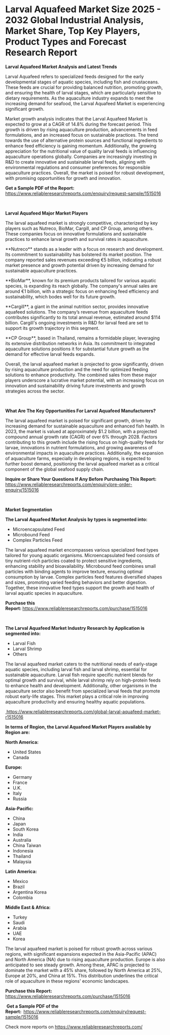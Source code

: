 <p><h1>Larval Aquafeed Market Size 2025 - 2032 Global Industrial Analysis, Market Share, Top Key Players, Product Types and Forecast Research Report</h1></p><p><strong>Larval Aquafeed Market Analysis and Latest Trends</strong></p>
<p><p>Larval Aquafeed refers to specialized feeds designed for the early developmental stages of aquatic species, including fish and crustaceans. These feeds are crucial for providing balanced nutrition, promoting growth, and ensuring the health of larval stages, which are particularly sensitive to dietary requirements. As the aquaculture industry expands to meet the increasing demand for seafood, the Larval Aquafeed Market is experiencing significant growth.</p><p>Market growth analysis indicates that the Larval Aquafeed Market is expected to grow at a CAGR of 14.8% during the forecast period. This growth is driven by rising aquaculture production, advancements in feed formulations, and an increased focus on sustainable practices. The trend towards the use of alternative protein sources and functional ingredients to enhance feed efficiency is gaining momentum. Additionally, the growing appreciation for the nutritional value of quality larval feeds is influencing aquaculture operations globally. Companies are increasingly investing in R&D to create innovative and sustainable larval feeds, aligning with environmental regulations and consumer preferences for responsible aquaculture practices. Overall, the market is poised for robust development, with promising opportunities for growth and innovation.</p></p>
<p><strong>Get a Sample PDF of the Report:&nbsp;</strong> <a href="https://www.reliableresearchreports.com/enquiry/request-sample/1515016?utm_campaign=3545&utm_medium=2&utm_source=Github&utm_content=ia&utm_term=29032025&utm_id=larval-aquafeed">https://www.reliableresearchreports.com/enquiry/request-sample/1515016</a></p>
<p>&nbsp;</p>
<p><strong>Larval Aquafeed Major Market Players</strong></p>
<p><p>The larval aquafeed market is strongly competitive, characterized by key players such as Nutreco, BioMar, Cargill, and CP Group, among others. These companies focus on innovative formulations and sustainable practices to enhance larval growth and survival rates in aquaculture.</p><p>**Nutreco** stands as a leader with a focus on research and development. Its commitment to sustainability has bolstered its market position. The company reported sales revenues exceeding €5 billion, indicating a robust market presence and growth potential driven by increasing demand for sustainable aquaculture practices.</p><p>**BioMar**, known for its premium products tailored for various aquatic species, is expanding its reach globally. The company's annual sales are around €1 billion, with a strategic focus on enhancing feed efficiency and sustainability, which bodes well for its future growth.</p><p>**Cargill**, a giant in the animal nutrition sector, provides innovative aquafeed solutions. The company’s revenue from aquaculture feeds contributes significantly to its total annual revenue, estimated around $114 billion. Cargill's ongoing investments in R&D for larval feed are set to support its growth trajectory in this segment.</p><p>**CP Group**, based in Thailand, remains a formidable player, leveraging its extensive distribution networks in Asia. Its commitment to integrated aquaculture solutions positions it for substantial future growth as the demand for effective larval feeds expands.</p><p>Overall, the larval aquafeed market is projected to grow significantly, driven by rising aquaculture production and the need for optimized feeding solutions to enhance productivity. The combined sales from these major players underscore a lucrative market potential, with an increasing focus on innovation and sustainability driving future investments and growth strategies across the sector.</p></p>
<p>&nbsp;</p>
<p><strong>What Are The Key Opportunities For Larval Aquafeed Manufacturers?</strong></p>
<p><p>The larval aquafeed market is poised for significant growth, driven by increasing demand for sustainable aquaculture and enhanced fish health. In 2023, the market is valued at approximately $1.2 billion, with a projected compound annual growth rate (CAGR) of over 6% through 2028. Factors contributing to this growth include the rising focus on high-quality feeds for larvae, innovations in nutrient formulations, and growing awareness of environmental impacts in aquaculture practices. Additionally, the expansion of aquaculture farms, especially in developing regions, is expected to further boost demand, positioning the larval aquafeed market as a critical component of the global seafood supply chain.</p></p>
<p><strong>Inquire or Share Your Questions If Any Before Purchasing This Report:</strong> <a href="https://www.reliableresearchreports.com/enquiry/pre-order-enquiry/1515016?utm_campaign=3545&utm_medium=2&utm_source=Github&utm_content=ia&utm_term=29032025&utm_id=larval-aquafeed">https://www.reliableresearchreports.com/enquiry/pre-order-enquiry/1515016</a></p>
<p>&nbsp;</p>
<p><strong>Market Segmentation</strong></p>
<p><strong>The Larval Aquafeed Market Analysis by types is segmented into:</strong></p>
<p><ul><li>Microencapsulated Feed</li><li>Microbound Feed</li><li>Complex Particles Feed</li></ul></p>
<p><p>The larval aquafeed market encompasses various specialized feed types tailored for young aquatic organisms. Microencapsulated feed consists of tiny nutrient-rich particles coated to protect sensitive ingredients, enhancing stability and bioavailability. Microbound feed combines small particles with binding agents to improve texture, ensuring optimal consumption by larvae. Complex particles feed features diversified shapes and sizes, promoting varied feeding behaviors and better digestion. Together, these innovative feed types support the growth and health of larval aquatic species in aquaculture.</p></p>
<p><strong>Purchase this Report:&nbsp;</strong><a href="https://www.reliableresearchreports.com/purchase/1515016?utm_campaign=3545&utm_medium=2&utm_source=Github&utm_content=ia&utm_term=29032025&utm_id=larval-aquafeed">https://www.reliableresearchreports.com/purchase/1515016</a></p>
<p>&nbsp;</p>
<p><strong>The Larval Aquafeed Market Industry Research by Application is segmented into:</strong></p>
<p><ul><li>Larval Fish</li><li>Larval Shrimp</li><li>Others</li></ul></p>
<p><p>The larval aquafeed market caters to the nutritional needs of early-stage aquatic species, including larval fish and larval shrimp, essential for sustainable aquaculture. Larval fish require specific nutrient blends for optimal growth and survival, while larval shrimp rely on high-protein feeds to enhance health and development. Additionally, other organisms in the aquaculture sector also benefit from specialized larval feeds that promote robust early-life stages. This market plays a critical role in improving aquaculture productivity and ensuring healthy aquatic populations.</p></p>
<p><a href="https://www.reliableresearchreports.com/global-larval-aquafeed-market-r1515016?utm_campaign=3545&utm_medium=2&utm_source=Github&utm_content=ia&utm_term=29032025&utm_id=larval-aquafeed">&nbsp;https://www.reliableresearchreports.com/global-larval-aquafeed-market-r1515016</a></p>
<p><strong>In terms of Region, the Larval Aquafeed Market Players available by Region are:</strong></p>
<p>
    <p> <strong> North America: </strong>
        <ul>
            <li>United States</li>
            <li>Canada</li>
        </ul>
        </p> 
    <p> <strong> Europe: </strong>
        <ul>
            <li>Germany</li>
            <li>France</li>
            <li>U.K.</li>
            <li>Italy</li>
            <li>Russia</li>
        </ul>
        </p> 
    <p> <strong> Asia-Pacific: </strong>
        <ul>
            <li>China</li>
            <li>Japan</li>
            <li>South Korea</li>
            <li>India</li>
            <li>Australia</li>
            <li>China Taiwan</li>
            <li>Indonesia</li>
            <li>Thailand</li>
            <li>Malaysia</li>
        </ul>
        </p> 
    <p> <strong> Latin America: </strong>
        <ul>
            <li>Mexico</li>
            <li>Brazil</li>
            <li>Argentina Korea</li>
            <li>Colombia</li>
        </ul>
        </p> 
    <p> <strong> Middle East & Africa: </strong>
        <ul>
            <li>Turkey</li>
            <li>Saudi</li>
            <li>Arabia</li>
            <li>UAE</li>
            <li>Korea</li>
        </ul>
    </p>
    </p>
<p><p>The larval aquafeed market is poised for robust growth across various regions, with significant expansions expected in the Asia-Pacific (APAC) and North America (NA) due to rising aquaculture production. Europe is also anticipated to see steady growth. Among these, APAC is projected to dominate the market with a 45% share, followed by North America at 25%, Europe at 20%, and China at 15%. This distribution underlines the critical role of aquaculture in these regions' economic landscapes.</p></p>
<p><strong>Purchase this Report: </strong><a href="https://www.reliableresearchreports.com/purchase/1515016?utm_campaign=3545&utm_medium=2&utm_source=Github&utm_content=ia&utm_term=29032025&utm_id=larval-aquafeed">https://www.reliableresearchreports.com/purchase/1515016</a></p>
<p>&nbsp;<strong>Get a Sample PDF of the Report:&nbsp;&nbsp;</strong><a href="https://www.reliableresearchreports.com/enquiry/request-sample/1515016?utm_campaign=3545&utm_medium=2&utm_source=Github&utm_content=ia&utm_term=29032025&utm_id=larval-aquafeed">https://www.reliableresearchreports.com/enquiry/request-sample/1515016</a></p>
<p><strong></strong></p>
<p>Check more reports on <a href="https://www.reliableresearchreports.com/?utm_campaign=3545&utm_medium=2&utm_source=Github&utm_content=ia&utm_term=29032025&utm_id=larval-aquafeed">https://www.reliableresearchreports.com/</a></p>